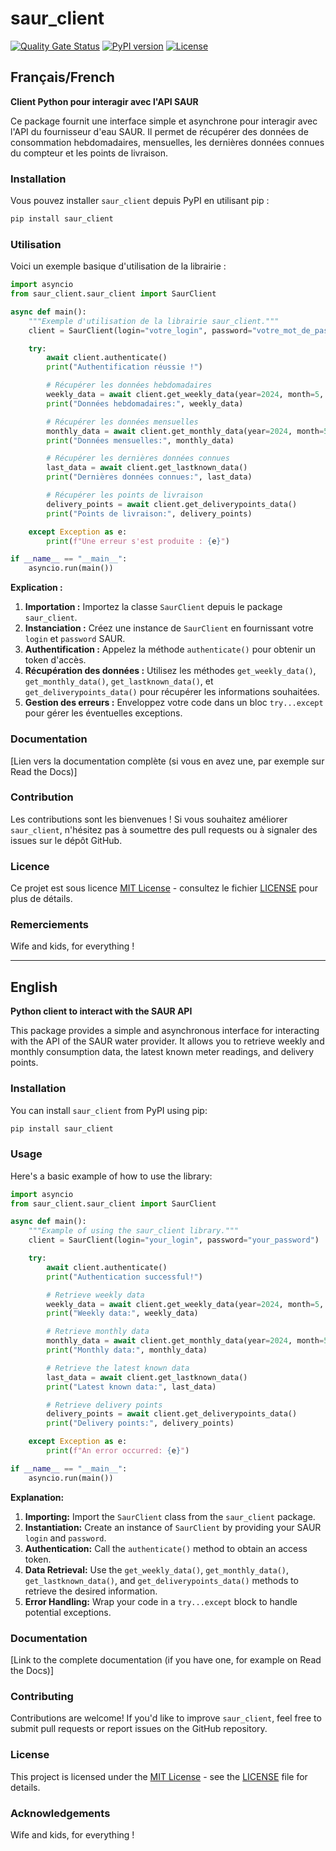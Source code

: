 # saur_client

[![Quality Gate Status](https://sonarcloud.io/api/project_badges/measure?project=cekage_Saur_fr_client&metric=alert_status)](https://sonarcloud.io/summary/new_code?id=cekage_Saur_fr_client)
[![PyPI version](https://badge.fury.io/py/saur_client.svg)](https://badge.fury.io/py/saur_client)
[![License](https://img.shields.io/badge/License-MIT-green.svg)](LICENSE)

## Français/French

**Client Python pour interagir avec l'API SAUR**

Ce package fournit une interface simple et asynchrone pour interagir avec l'API du fournisseur d'eau SAUR. Il permet de récupérer des données de consommation hebdomadaires, mensuelles, les dernières données connues du compteur et les points de livraison.

### Installation

Vous pouvez installer `saur_client` depuis PyPI en utilisant pip :

```bash
pip install saur_client
```

### Utilisation

Voici un exemple basique d'utilisation de la librairie :

```python
import asyncio
from saur_client.saur_client import SaurClient

async def main():
    """Exemple d'utilisation de la librairie saur_client."""
    client = SaurClient(login="votre_login", password="votre_mot_de_passe")

    try:
        await client.authenticate()
        print("Authentification réussie !")

        # Récupérer les données hebdomadaires
        weekly_data = await client.get_weekly_data(year=2024, month=5, day=15)
        print("Données hebdomadaires:", weekly_data)

        # Récupérer les données mensuelles
        monthly_data = await client.get_monthly_data(year=2024, month=5)
        print("Données mensuelles:", monthly_data)

        # Récupérer les dernières données connues
        last_data = await client.get_lastknown_data()
        print("Dernières données connues:", last_data)

        # Récupérer les points de livraison
        delivery_points = await client.get_deliverypoints_data()
        print("Points de livraison:", delivery_points)

    except Exception as e:
        print(f"Une erreur s'est produite : {e}")

if __name__ == "__main__":
    asyncio.run(main())
```

**Explication :**

1. **Importation :** Importez la classe `SaurClient` depuis le package `saur_client`.
2. **Instanciation :** Créez une instance de `SaurClient` en fournissant votre `login` et `password` SAUR.
3. **Authentification :** Appelez la méthode `authenticate()` pour obtenir un token d'accès.
4. **Récupération des données :** Utilisez les méthodes `get_weekly_data()`, `get_monthly_data()`, `get_lastknown_data()`, et `get_deliverypoints_data()` pour récupérer les informations souhaitées.
5. **Gestion des erreurs :** Enveloppez votre code dans un bloc `try...except` pour gérer les éventuelles exceptions.

### Documentation

[Lien vers la documentation complète (si vous en avez une, par exemple sur Read the Docs)]

### Contribution

Les contributions sont les bienvenues ! Si vous souhaitez améliorer `saur_client`, n'hésitez pas à soumettre des pull requests ou à signaler des issues sur le dépôt GitHub.

### Licence

Ce projet est sous licence [MIT License](LICENSE) - consultez le fichier [LICENSE](LICENSE) pour plus de détails.

### Remerciements

Wife and kids, for everything ! 

---

## English

**Python client to interact with the SAUR API**

This package provides a simple and asynchronous interface for interacting with the API of the SAUR water provider. It allows you to retrieve weekly and monthly consumption data, the latest known meter readings, and delivery points.

### Installation

You can install `saur_client` from PyPI using pip:

```bash
pip install saur_client
```

### Usage

Here's a basic example of how to use the library:

```python
import asyncio
from saur_client.saur_client import SaurClient

async def main():
    """Example of using the saur_client library."""
    client = SaurClient(login="your_login", password="your_password")

    try:
        await client.authenticate()
        print("Authentication successful!")

        # Retrieve weekly data
        weekly_data = await client.get_weekly_data(year=2024, month=5, day=15)
        print("Weekly data:", weekly_data)

        # Retrieve monthly data
        monthly_data = await client.get_monthly_data(year=2024, month=5)
        print("Monthly data:", monthly_data)

        # Retrieve the latest known data
        last_data = await client.get_lastknown_data()
        print("Latest known data:", last_data)

        # Retrieve delivery points
        delivery_points = await client.get_deliverypoints_data()
        print("Delivery points:", delivery_points)

    except Exception as e:
        print(f"An error occurred: {e}")

if __name__ == "__main__":
    asyncio.run(main())
```

**Explanation:**

1. **Importing:** Import the `SaurClient` class from the `saur_client` package.
2. **Instantiation:** Create an instance of `SaurClient` by providing your SAUR `login` and `password`.
3. **Authentication:** Call the `authenticate()` method to obtain an access token.
4. **Data Retrieval:** Use the `get_weekly_data()`, `get_monthly_data()`, `get_lastknown_data()`, and `get_deliverypoints_data()` methods to retrieve the desired information.
5. **Error Handling:** Wrap your code in a `try...except` block to handle potential exceptions.

### Documentation

[Link to the complete documentation (if you have one, for example on Read the Docs)]

### Contributing

Contributions are welcome! If you'd like to improve `saur_client`, feel free to submit pull requests or report issues on the GitHub repository.

### License

This project is licensed under the [MIT License](LICENSE) - see the [LICENSE](LICENSE) file for details.

### Acknowledgements

Wife and kids, for everything ! 
